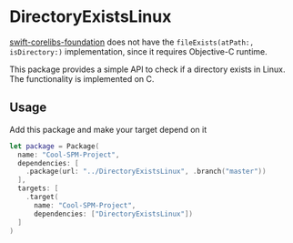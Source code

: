 # DirectoryExistsLinux

[swift-corelibs-foundation](https://github.com/apple/swift-corelibs-foundation) does not have the `fileExists(atPath:, isDirectory:)` implementation, since it requires Objective-C runtime. 

This package provides a simple API to check if a directory exists in Linux. The functionality is implemented on C. 

## Usage

Add this package and make your target depend on it

```swift
let package = Package(
  name: "Cool-SPM-Project",
  dependencies: [
    .package(url: "../DirectoryExistsLinux", .branch("master"))
  ],
  targets: [
    .target(
      name: "Cool-SPM-Project",
      dependencies: ["DirectoryExistsLinux"])
  ]
)
  ```
  
